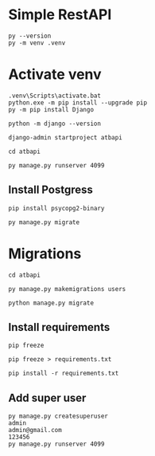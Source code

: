 # Simple RestAPI

```
py --version
py -m venv .venv
```

# Activate venv
```
.venv\Scripts\activate.bat
python.exe -m pip install --upgrade pip
py -m pip install Django

python -m django --version

django-admin startproject atbapi

cd atbapi

py manage.py runserver 4099
```

## Install Postgress
```
pip install psycopg2-binary

py manage.py migrate
```

# Migrations
```
cd atbapi

py manage.py makemigrations users

python manage.py migrate
```

## Install requirements
```
pip freeze

pip freeze > requirements.txt

pip install -r requirements.txt
```

## Add super user
```
py manage.py createsuperuser
admin
admin@gmail.com
123456
py manage.py runserver 4099
```